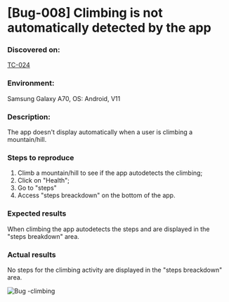 # **[Bug-008] Climbing is not automatically detected by the app**

### **Discovered on:**

[TC-024](https://github.com/AlexandraAncaGabor/QA-Project-Huawei-Health/blob/feature/refactoring/test-cases/tc-024.md)

### **Environment:**

Samsung Galaxy A70, OS: Android, V11

### **Description:**

The app doesn't display automatically when a user is climbing a mountain/hill.

### **Steps to reproduce**

1. Climb a mountain/hill to see if the app autodetects the climbing;
2. Click on "Health";
3. Go to "steps"
4. Access "steps breackdown" on the bottom of the app.

### **Expected results**

When climbing the app autodetects the steps and are displayed in the "steps breakdown" area.

### **Actual results**

No steps for the climbing activity are displayed in the "steps breackdown" area.

![Bug -climbing](https://user-images.githubusercontent.com/110250127/204915133-a97527d5-012a-4a29-a9dc-909195bf361e.jpeg)
